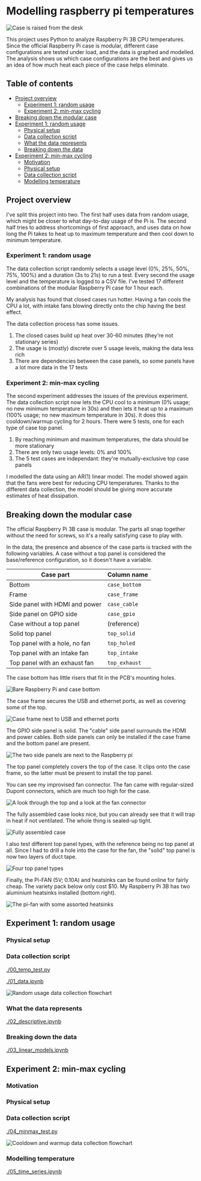 # Modelling raspberry pi temperatures

![Case is raised from the desk](./images/20200804_141854.jpg)

This project uses Python to analyze Raspberry Pi 3B CPU temperatures. Since the official Raspberry Pi case is modular, different case configurations are tested under load, and the data is graphed and modelled. The analysis shows us which case configurations are the best and gives us an idea of how much heat each piece of the case helps eliminate.

## Table of contents

* [Project overview](#Project-overview)
  * [Experiment 1: random usage](#Experiment-1:-random-usage)
  * [Experiment 2: min-max cycling](#Experiment-2:-min-max-cycling)
* [Breaking down the modular case](#Breaking-down-the-modular-case)
* [Experiment 1: random usage](#Experiment-1:-random-usage)
  * [Physical setup](#Physical-setup)
  * [Data collection script](#Data-collection-script)
  * [What the data represents](#What-the-data-represents)
  * [Breaking down the data](#Breaking-down-the-data)
* [Experiment 2: min-max cycling](#Experiment-2:-min-max-cycling)
  * [Motivation](#Motivation)
  * [Physical setup](#Physical-setup)
  * [Data collection script](#Data-collection-script)
  * [Modelling temperature](#Modelling-temperature)

## Project overview

I've split this project into two. The first half uses data from random usage, which might be closer to what day-to-day usage of the Pi is. The second half tries to address shortcomings of first approach, and uses data on how long the Pi takes to heat up to maximum temperature and then cool down to minimum temperature.

### Experiment 1: random usage

The data collection script randomly selects a usage level (0%, 25%, 50%, 75%, 100%) and a duration (3s to 21s) to run a test. Every second the usage level and the temperature is logged to a CSV file. I've tested 17 different combinations of the modular Raspberry Pi case for 1 hour each.

My analysis has found that closed cases run hotter. Having a fan cools the CPU a lot, with intake fans blowing directly onto the chip having the best effect.

The data collection process has some issues.

  1. The closed cases build up heat over 30-60 minutes (they're not stationary series)
  2. The usage is (mostly) discrete over 5 usage levels, making the data less rich
  3. There are dependencies between the case panels, so some panels have a lot more data in the 17 tests

### Experiment 2: min-max cycling

The second experiment addresses the issues of the previous experiment. The data collection script now lets the CPU cool to a minimum (0% usage; no new minimum temperature in 30s) and then lets it heat up to a maximum (100% usage; no new maximum temperature in 30s). It does this cooldown/warmup cycling for 2 hours. There were 5 tests, one for each type of case top panel.

  1. By reaching minimum and maximum temperatures, the data should be more stationary
  2. There are only two usage levels: 0% and 100%
  3. The 5 test cases are independant: they're mutually-exclusive top case panels

I modelled the data using an AR(1) linear model. The model showed again that the fans were best for reducing CPU temperatures. Thanks to the different data collection, the model should be giving more accurate estimates of heat dissipation.

## Breaking down the modular case

The official Raspberry Pi 3B case is modular. The parts all snap together without the need for screws, so it's a really satisfying case to play with.

In the data, the presence and absence of the case parts is tracked with the following variables. A case without a top panel is considered the base/reference configuration, so it doesn't have a variable.

| Case part                      | Column name   |
|--------------------------------|---------------|
| Bottom                         | `case_bottom` |
| Frame                          | `case_frame`  |
| Side panel with HDMI and power | `case_cable`  |
| Side panel on GPIO side        | `case_gpio`   |
| Case without a top panel       | (reference)   |
| Solid top panel                | `top_solid`   |
| Top panel with a hole, no fan  | `top_holed`   |
| Top panel with an intake fan   | `top_intake`  |
| Top panel with an exhaust fan  | `top_exhaust` |

The case bottom has little risers that fit in the PCB's mounting holes.

![Bare Raspberry Pi and case bottom](./images/case_and_bottom.jpg)

The case frame secures the USB and ethernet ports, as well as covering some of the top.

![Case frame next to USB and ethernet ports](./images/case_frame_removed.jpg)

The GPIO side panel is solid. The "cable" side panel surrounds the HDMI and power cables. Both side panels can only be installed if the case frame and the bottom panel are present.

![The two side panels are next to the Raspberry pi](./images/case_sides_removed.jpg)

The top panel completely covers the top of the case. It clips onto the case frame, so the latter must be present to install the top panel.

You can see my improvised fan connector. The fan came with regular-sized Dupont connectors, which are much too high for the case.

![A look through the top and a look at the fan connector](./images/case_top_removed.jpg)

The fully assembled case looks nice, but you can already see that it will trap in heat if not ventilated. The whole thing is sealed-up tight.

![Fully assembled case](./images/case_assembled.jpg)

I also test different top panel types, with the reference being no top panel at all. Since I had to drill a hole into the case for the fan, the "solid" top panel is now two layers of duct tape.

![Four top panel types](./images/four_top_panels.jpg)

Finally, the Pi-FAN (5V; 0.10A) and heatsinks can be found online for fairly cheap. The variety pack below only cost $10. My Raspberry Pi 3B has two aluminium heatsinks installed (bottom right).

![The pi-fan with some assorted heatsinks](./images/fan_and_heatsinks.jpg)

## Experiment 1: random usage

### Physical setup

### Data collection script

[./00_temp_test.py](./00_temp_test.py)

[./01_data.ipynb](./01_data.ipynb)

![Random usage data collection flowchart](./images/data_1_flowchart.png)

### What the data represents

[./02_descriptive.ipynb](./02_descriptive.ipynb)

### Breaking down the data

[./03_linear_models.ipynb](./03_linear_models.ipynb)

## Experiment 2: min-max cycling

### Motivation

### Physical setup

### Data collection script

[./04_minmax_test.py](./04_minmax_test.py)

![Cooldown and warmup data collection flowchart](./images/data_2_flowchart.png)

### Modelling temperature

[./05_time_series.ipynb](./05_time_series.ipynb)